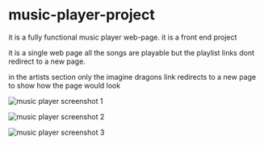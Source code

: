 # music-player-project
it is a fully functional music player web-page. it is a front end project 


it is a single web page all the songs are playable but the playlist links dont redirect to a new page.

in the artists section only the imagine dragons link redirects to a new page to show how the page would look

![music player screenshot 1](https://user-images.githubusercontent.com/67034331/100753192-78286880-340f-11eb-9855-0e7e291c0b91.png)

![music player screenshot 2](https://user-images.githubusercontent.com/67034331/100753243-8bd3cf00-340f-11eb-9221-9b3dd14868fb.png)

![music player screenshot 3](https://user-images.githubusercontent.com/67034331/100753310-9ee69f00-340f-11eb-945c-334287bc1e04.png)
